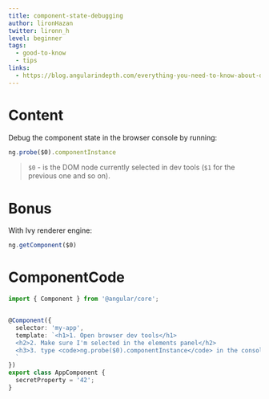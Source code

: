 ```yaml
---
title: component-state-debugging
author: lironHazan
twitter: lironn_h
level: beginner
tags:
  - good-to-know
  - tips 
links:
  - https://blog.angularindepth.com/everything-you-need-to-know-about-debugging-angular-applications-d308ed8a51b4
---
```

# Content

Debug the component state in the browser console by running:
```typescript
ng.probe($0).componentInstance
```

> `$0` - is the DOM node currently selected in dev tools (`$1` for the previous one and so on).

# Bonus

With Ivy renderer engine:
```typescript
ng.getComponent($0)
```
  
# ComponentCode
```typescript
import { Component } from '@angular/core';


@Component({
  selector: 'my-app',
  template: `<h1>1. Open browser dev tools</h1>
  <h2>2. Make sure I'm selected in the elements panel</h2>
  <h3>3. type <code>ng.probe($0).componentInstance</code> in the console to get access to the component instance. </h3>
  `
})
export class AppComponent {
  secretProperty = '42';
}
```
